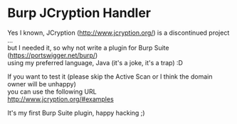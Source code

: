 # Burp JCryption Handler
Yes I known, JCryption (http://www.jcryption.org/) is a discontinued project ...
<br>
but I needed it, so why not write a plugin for Burp Suite (https://portswigger.net/burp/)
<br>
using my preferred language, Java (it's a joke, it's a trap) :D

If you want to test it (please skip the Active Scan or I think the domain owner will be unhappy)
<br>
you can use the following URL
<br>
http://www.jcryption.org/#examples
<br>

It's my first Burp Suite plugin, happy hacking ;)
